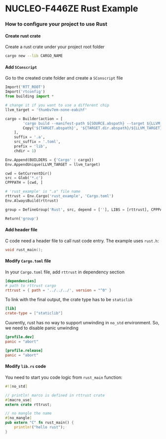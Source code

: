 # NUCLEO-F446ZE Rust Example

### How to configure your project to use Rust

#### Create rust crate

Create a rust crate under your project root folder

```bash
cargo new --lib CARGO_NAME
``` 

#### Add `SConscript`

Go to the created crate folder and create a `SConscript` file

```python
Import('RTT_ROOT')
Import('rtconfig')
from building import *

# change it if you want to use a different chip
llvm_target = 'thumbv7em-none-eabihf'

cargo = Builder(action = [
        'cargo build --manifest-path ${SOURCE.abspath} --target ${LLVM_TARGET} --target-dir ${TARGET.dir.abspath}',
        Copy('${TARGET.abspath}', '${TARGET.dir.abspath}/${LLVM_TARGET}/debug/${TARGET.file}')
    ],
    suffix = '.a',
    src_suffix = '.toml',
    prefix = 'lib',
    chdir = 1)

Env.Append(BUILDERS = {'Cargo' : cargo})
Env.AppendUnique(LLVM_TARGET = llvm_target)      

cwd = GetCurrentDir()
src = Glob('*.c')
CPPPATH = [cwd, ]

# 'rust_example' is ".a" file name
rttrust = Env.Cargo('rust_example', 'Cargo.toml')
Env.AlwaysBuild(rttrust)

group = DefineGroup('Rust', src, depend = [''], LIBS = [rttrust], CPPPATH = CPPPATH, LINKFLAGS = ' -z muldefs')

Return('group')
```

#### Add header file

C code need a header file to call rust code entry. The example uses `rust.h`:

```c
void rust_main();
```

#### Modify `Cargo.toml` file

In your `Cargo.toml` file, add `rttrust` in dependency section

```toml
[dependencies]
# path to rttrust cargo
rttrust = { path = '../../../', version = "^0" }
```

To link with the final output, the crate type has to be `staticlib`

```toml
[lib]
crate-type = ["staticlib"]
```

Cuurently, rust has no way to support unwinding in `no_std` environment. So, we need to disable panic unwinding

```toml
[profile.dev]
panic = "abort"

[profile.release]
panic = "abort"
```

#### Modify `lib.rs` code

You need to start you code logic from `rust_main` function:

```rust
#![no_std]

// println! marco is defined in rttrust crate
#[macro_use]
extern crate rttrust;

// no mangle the name
#[no_mangle]
pub extern "C" fn rust_main() {
    println!("hello rust");
}
```